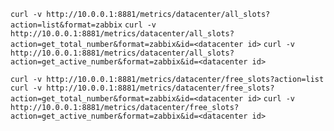 
`curl -v http://10.0.0.1:8881/metrics/datacenter/all_slots?action=list&format=zabbix`
`curl -v http://10.0.0.1:8881/metrics/datacenter/all_slots?action=get_total_number&format=zabbix&id=<datacenter id>`
`curl -v http://10.0.0.1:8881/metrics/datacenter/all_slots?action=get_active_number&format=zabbix&id=<datacenter id>`


`curl -v http://10.0.0.1:8881/metrics/datacenter/free_slots?action=list`
`curl -v http://10.0.0.1:8881/metrics/datacenter/free_slots?action=get_total_number&format=zabbix&id=<datacenter id>`
`curl -v http://10.0.0.1:8881/metrics/datacenter/free_slots?action=get_active_number&format=zabbix&id=<datacenter id>`
